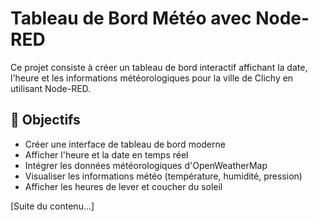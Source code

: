 # Tableau de Bord Météo avec Node-RED

Ce projet consiste à créer un tableau de bord interactif affichant la date, l'heure et les informations météorologiques pour la ville de Clichy en utilisant Node-RED.

## 🎯 Objectifs

- Créer une interface de tableau de bord moderne
- Afficher l'heure et la date en temps réel
- Intégrer les données météorologiques d'OpenWeatherMap
- Visualiser les informations météo (température, humidité, pression)
- Afficher les heures de lever et coucher du soleil

[Suite du contenu...]